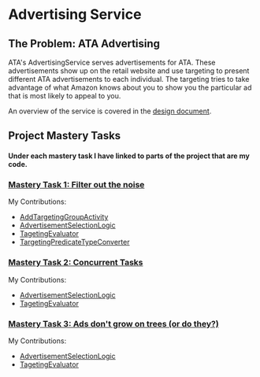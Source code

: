#  Advertising Service

## The Problem: ATA Advertising

ATA's AdvertisingService serves advertisements for ATA. These advertisements show up on the retail website and use 
targeting to present different ATA advertisements to each individual. The targeting tries to take advantage of what 
Amazon knows about you to show you the particular ad that is most likely to appeal to you.

An overview of the service is covered in the [design document](DESIGN_DOCUMENT.md).

## Project Mastery Tasks

#### Under each mastery task I have linked to parts of the project that are my code. 
### [Mastery Task 1: Filter out the noise](tasks/project-mastery-tasks/MasteryTask01.md)

My Contributions:
- [AddTargetingGroupActivity](https://github.com/danielclark00/AdvertisingService/commit/a99a6e9cf2269a3e8a825a723a7ba9da9e070a3b#diff-b75ca21099df519fe8211d569ede706ec1e35f3070ac837d1fbe516abc2a7a50)
- [AdvertisementSelectionLogic](https://github.com/danielclark00/AdvertisingService/commit/a99a6e9cf2269a3e8a825a723a7ba9da9e070a3b#diff-36f50daf88514c690c1d9339374398391757eec05677bedfbe6d07d6b5c8e7f8)
- [TagetingEvaluator](https://github.com/danielclark00/AdvertisingService/commit/a99a6e9cf2269a3e8a825a723a7ba9da9e070a3b#diff-02dc29df07086cb92039935496cf1f687b78fda8da17ea97a0634412dd2d042d)
- [TargetingPredicateTypeConverter](https://github.com/danielclark00/AdvertisingService/commit/a99a6e9cf2269a3e8a825a723a7ba9da9e070a3b#diff-e3546f597940d21a9b9d71781a76c969b09699339b0ba67077e4093bff26749e)

### [Mastery Task 2: Concurrent Tasks](tasks/project-mastery-tasks/MasteryTask02.md)

My Contributions:
- [AdvertisementSelectionLogic](https://github.com/danielclark00/AdvertisingService/commit/58a91041de348d7db6b415cb8f52d8926ea0f65a#diff-36f50daf88514c690c1d9339374398391757eec05677bedfbe6d07d6b5c8e7f8)
- [TagetingEvaluator](https://github.com/danielclark00/AdvertisingService/commit/58a91041de348d7db6b415cb8f52d8926ea0f65a#diff-02dc29df07086cb92039935496cf1f687b78fda8da17ea97a0634412dd2d042d)

### [Mastery Task 3: Ads don't grow on trees (or do they?)](tasks/project-mastery-tasks/MasteryTask03.md)

My Contributions:
- [AdvertisementSelectionLogic](https://github.com/danielclark00/AdvertisingService/commit/2b05c051439cd6edfea51cf65c3dee7fe5816017#diff-36f50daf88514c690c1d9339374398391757eec05677bedfbe6d07d6b5c8e7f8)
- [TagetingEvaluator](https://github.com/danielclark00/AdvertisingService/commit/2b05c051439cd6edfea51cf65c3dee7fe5816017#diff-02dc29df07086cb92039935496cf1f687b78fda8da17ea97a0634412dd2d042d)
